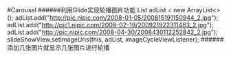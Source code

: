 #Carousel
######利用Glide实现轮播图片功能
        List<String> adList = new ArrayList<>();
        adList.add("http://pic.nipic.com/2008-01-05/200815191150944_2.jpg");
        adList.add("http://pic1.nipic.com/2009-02-19/200921922311483_2.jpg");
        adList.add("http://pic.nipic.com/2008-04-30/2008430112252842_2.jpg");
        slideShowView.setImageUris(this, adList, imageCycleViewListener);
######添加几张图片就显示几张图片进行轮播